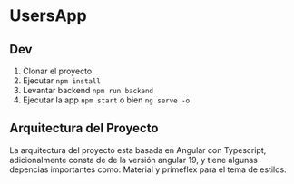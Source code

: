 # UsersApp

## Dev

1. Clonar el proyecto
2. Ejecutar `npm install`
3. Levantar backend `npm run backend`
4. Ejecutar la app `npm start` o bien `ng serve -o`

## Arquitectura del Proyecto

La arquitectura del proyecto esta basada en Angular con Typescript, adicionalmente consta de de la versión angular 19, y tiene algunas depencias importantes como: Material y primeflex para el tema de estilos.
